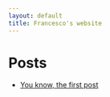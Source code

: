 ```yaml
---
layout: default
title: Francesco's website
---
```

# Posts

* [You know, the first post](http://francescolosterzo.github.io/2021/01/01/you-know-the-first-post)